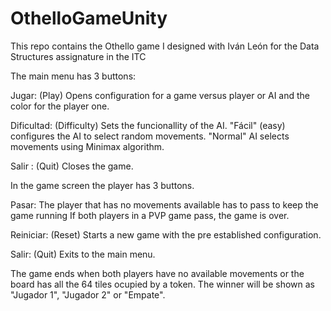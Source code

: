 # OthelloGameUnity
This repo contains the Othello game  I designed with Iván León for the Data Structures assignature in the ITC


The main menu has 3 buttons:

Jugar: (Play) Opens configuration for a game versus player or AI and the color for the player one.

Dificultad: (Difficulty) Sets the funcionallity of the AI. "Fácil" (easy) configures the AI to select random movements. "Normal" AI selects movements using Minimax algorithm.

Salir : (Quit) Closes the game.


In the game screen the player has 3 buttons.

Pasar: The player that has no movements available has to pass to keep the game running
	If both players in a PVP game pass, the game is over.

Reiniciar: (Reset) Starts a new game with the pre established configuration.

Salir: (Quit) Exits to the main menu.


The game ends when both players have no available movements or the board has all the 64 tiles ocupied by a token. The winner will be shown as "Jugador 1", "Jugador 2" or "Empate".
